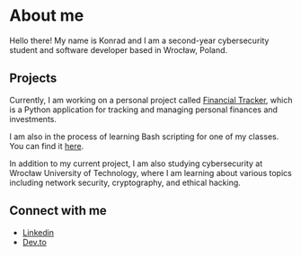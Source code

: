 
<!--
**bonradoo/bonradoo** is a ✨ _special_ ✨ repository because its `README.md` (this file) appears on your GitHub profile.

Here are some ideas to get you started:

- 🔭 I’m currently working on ...
- 🌱 I’m currently learning ...
- 👯 I’m looking to collaborate on ...
- 🤔 I’m looking for help with ...
- 💬 Ask me about ...
- 📫 How to reach me: ...
- 😄 Pronouns: ...
- ⚡ Fun fact: ...
-->
# About me

Hello there! My name is Konrad and I am a second-year cybersecurity student and software developer based in Wrocław, Poland.

## Projects

Currently, I am working on a personal project called [Financial Tracker](https://github.com/bonradoo/financial-tracker), which is a Python application for tracking and managing personal finances and investments.

I am also in the process of learning Bash scripting for one of my classes. You can find it [here](https://github.com/bonradoo/operating-systems).

In addition to my current project, I am also studying cybersecurity at Wrocław University of Technology, where I am learning about various topics including network security, cryptography, and ethical hacking.

## Connect with me
- [Linkedin](https://www.linkedin.com/in/konradbik)
- [Dev.to](https://dev.to/bonradoo)
